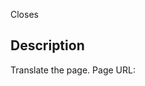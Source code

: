 <!--

Thank you for the PR! Contributors like you keep React awesome!

Please see the Contribution Guide for guidelines:

https://github.com/reactjs/react.dev/blob/main/CONTRIBUTING.md

If your PR references an existing issue, please add the issue number below

-->

Closes <!-- mention the issue that you're trying to close with this PR -->

## Description

Translate the <!-- mention the page title that you're translating --> page.
Page URL: <!-- mention the URL to the page that you're translating -->
